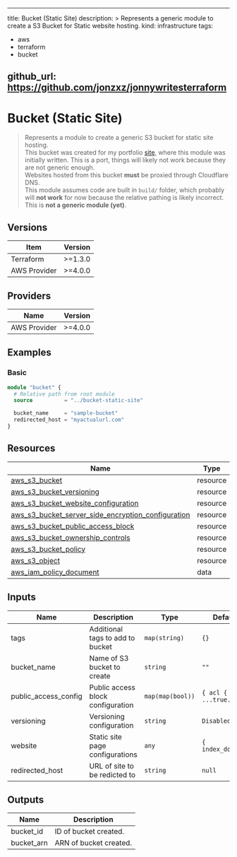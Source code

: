 
---
title: Bucket (Static Site)
description: >
  Represents a generic module to create a S3 Bucket for Static website hosting.
kind: infrastructure
tags:
  - aws 
  - terraform
  - bucket

github_url: https://github.com/jonzxz/jonnywritesterraform
---

# Bucket (Static Site)
  > Represents a module to create a generic S3 bucket for static site hosting. <br/>
  > This bucket was created for my portfolio [site](https://jonathankerk.com), where this module was initially written. This is a port, things will likely not work because they are not generic enough. <br/>
  > Websites hosted from this bucket **must** be proxied through Cloudflare DNS. <br/>
  > This module assumes code are built in `build/` folder, which probably will **not work** for now because the relative pathing is likely incorrect. <br/>
  > This is **not a generic module (yet)**. <br/>

## Versions
| Item | Version |
| ---- | ------- |
| Terraform | >=1.3.0 |
| AWS Provider | >=4.0.0 |

## Providers
| Name | Version |
| ---- | ------- |
| AWS Provider | >=4.0.0 |

## Examples 
### Basic
```terraform
module "bucket" {
  # Relative path from root module
  source          = "../bucket-static-site"

  bucket_name     = "sample-bucket"
  redirected_host = "myactualurl.com"
}
```

## Resources
| Name | Type |
| ---- | ---- |
| [aws_s3_bucket](https://registry.terraform.io/providers/hashicorp/aws/latest/docs/resources/s3_bucket) | resource |
| [aws_s3_bucket_versioning](https://registry.terraform.io/providers/hashicorp/aws/latest/docs/resources/s3_bucket_versioning) | resource |
| [aws_s3_bucket_website_configuration](https://registry.terraform.io/providers/hashicorp/aws/latest/docs/resources/s3_bucket_website_configuration) | resource |
| [aws_s3_bucket_server_side_encryption_configuration](https://registry.terraform.io/providers/hashicorp/aws/latest/docs/resources/s3_bucket_server_side_encryption_configuration) | resource |
| [aws_s3_bucket_public_access_block](https://registry.terraform.io/providers/hashicorp/aws/latest/docs/resources/s3_bucket_public_access_block) | resource |
| [aws_s3_bucket_ownership_controls](https://registry.terraform.io/providers/hashicorp/aws/latest/docs/resources/s3_bucket_ownership_controls) | resource |
| [aws_s3_bucket_policy](https://registry.terraform.io/providers/hashicorp/aws/latest/docs/resources/s3_bucket_policy) | resource |
| [aws_s3_object](https://registry.terraform.io/providers/hashicorp/aws/latest/docs/resources/s3_object) | resource |
| [aws_iam_policy_document](https://registry.terraform.io/providers/hashicorp/aws/latest/docs/data-sources/iam_policy_document) | data |

## Inputs
| Name | Description | Type | Default | Required |
| ---- | ----------- | ---- | ------- | -------- |
| tags | Additional tags to add to bucket | `map(string)` | `{}` | no |
| bucket_name | Name of S3 bucket to create | `string` | `""` | yes |
| public_access_config | Public access block configuration | `map(map(bool))` | `{ acl { ...true... }}` | no |
| versioning | Versioning configuration | `string` | `Disabled` | no |
| website | Static site page configurations | `any` | `{ index_doc...}` | no |
| redirected_host | URL of site to be redicted to | `string` | `null` | no |

## Outputs
| Name | Description |
| ---- | ----------- |
| bucket_id | ID of bucket created. |
| bucket_arn | ARN of bucket created. |